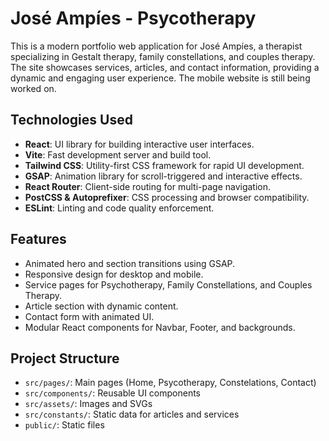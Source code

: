 # José Ampíes - Psycotherapy

This is a modern portfolio web application for José Ampíes, a therapist specializing in Gestalt therapy, family constellations, and couples therapy. The site showcases services, articles, and contact information, providing a dynamic and engaging user experience. The mobile website is still being worked on.

## Technologies Used

- **React**: UI library for building interactive user interfaces.
- **Vite**: Fast development server and build tool.
- **Tailwind CSS**: Utility-first CSS framework for rapid UI development.
- **GSAP**: Animation library for scroll-triggered and interactive effects.
- **React Router**: Client-side routing for multi-page navigation.
- **PostCSS & Autoprefixer**: CSS processing and browser compatibility.
- **ESLint**: Linting and code quality enforcement.

## Features

- Animated hero and section transitions using GSAP.
- Responsive design for desktop and mobile.
- Service pages for Psychotherapy, Family Constellations, and Couples Therapy.
- Article section with dynamic content.
- Contact form with animated UI.
- Modular React components for Navbar, Footer, and backgrounds.

## Project Structure

- `src/pages/`: Main pages (Home, Psycotherapy, Constelations, Contact)
- `src/components/`: Reusable UI components
- `src/assets/`: Images and SVGs
- `src/constants/`: Static data for articles and services
- `public/`: Static files